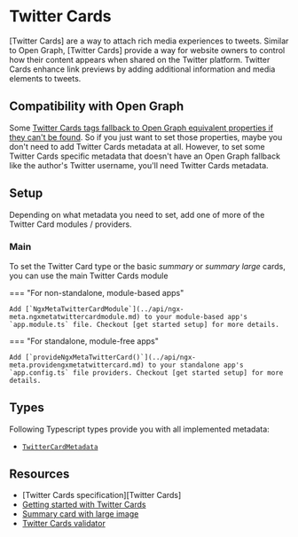# Twitter Cards

[Twitter Cards] are a way to attach rich media experiences to tweets. Similar to Open Graph, [Twitter Cards] provide a way for website owners to control how their content appears when shared on the Twitter platform. Twitter Cards enhance link previews by adding additional information and media elements to tweets.

## Compatibility with Open Graph

Some [Twitter Cards tags fallback to Open Graph equivalent properties if they can't be found](https://developer.twitter.com/en/docs/twitter-for-websites/cards/overview/markup). So if you just want to set those properties, maybe you don't need to add Twitter Cards metadata at all. However, to set some Twitter Cards specific metadata that doesn't have an Open Graph fallback like the author's Twitter username, you'll need Twitter Cards metadata.

## Setup

Depending on what metadata you need to set, add one of more of the Twitter Card modules / providers.

### Main

To set the Twitter Card type or the basic _summary_ or _summary large_ cards, you can use the main Twitter Cards module

=== "For non-standalone, module-based apps"

    Add [`NgxMetaTwitterCardModule`](../api/ngx-meta.ngxmetatwittercardmodule.md) to your module-based app's `app.module.ts` file. Checkout [get started setup] for more details.

=== "For standalone, module-free apps"

    Add [`provideNgxMetaTwitterCard()`](../api/ngx-meta.providengxmetatwittercard.md) to your standalone app's `app.config.ts` file providers. Checkout [get started setup] for more details.

## Types

Following Typescript types provide you with all implemented metadata:

- [`TwitterCardMetadata`](../api/ngx-meta.twittercard.md)

## Resources

- [Twitter Cards specification][Twitter Cards]
- [Getting started with Twitter Cards](https://developer.twitter.com/en/docs/twitter-for-websites/cards/guides/getting-started)
- [Summary card with large image](https://developer.twitter.com/en/docs/twitter-for-websites/cards/overview/summary-card-with-large-image)
- [Twitter Cards validator](https://cards-dev.twitter.com/validator)
